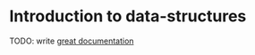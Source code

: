 # Introduction to data-structures

TODO: write [great documentation](http://jacobian.org/writing/what-to-write/)
